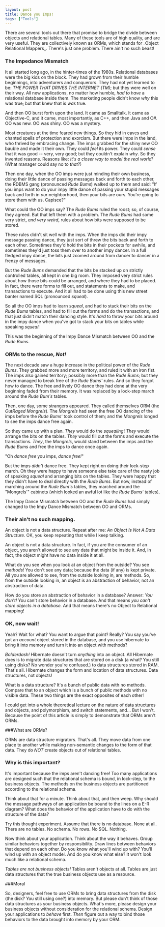 ```yaml
---
layout: post
title: Dance you Imps!
tags: ["Tools"]
---
```

<meta http-equiv="refresh" content="3; url=http://blog.8thlight.com/uncle-bob/2013/10/01/Dance-You-Imps.html" />
There are several tools out there that promise to bridge the divide between objects and relational tables.  Many of these tools are of high quality, and are very useful.  They are collectively known as ORMs, which stands for _Object Relational Mappers_.  There's just one problem.  There ain't no such beast!

### The Impedance Mismatch

It all started long ago, in the hinter-times of the 1980s.  Relational databases were the big kids on the block.  They had grown from their humble beginnings, into adventurers and conquerors.  They had not yet learned to be: _THE POWER THAT DRIVES THE INTERNET (TM)_; but they were well on their way.  All new applications, no matter how humble, _had to have_ a relational database inside them.  The marketing people didn't know _why_ this was true; but that knew that is _was_ true.

And then OO burst forth upon the land.  It came as Smalltalk.  It came as Objective-C, and it came, most importantly, as C++, and then Java and C#.  OO was new.  OO was shiny.  OO was a mystery.  

Most creatures at the time feared new things.  So they hid in caves and chanted spells of protection and exorcism.  But there were imps in the land, who thrived by embracing change.  The imps grabbed for the shiny new OO bauble and made it their own.  They could _feel_ its power.  They could _sense_ that it was good -- very, very good; but they couldn't explain _why_.  So they invented reasons.  Reasons like: _It's a closer way to model the real world!_ (What manager could say no to _that_?)

Then one day, when the OO imps were just minding their own business, doing their little dance of passing messages back and forth to each other, the RDBMS gang (pronounced _Rude Bums_) walked up to them and said: "If you imps want to do your impy little dance of passing your stupid messages back and forth in _our_ neighborhood, then your bits are ours.  You're going to store them with us.  Capisce?"

What could the OO imps say?  The _Rude Bums_ ruled the roost; so, of course, they agreed.  But that left them with a problem.  The _Rude Bums_ had some very strict, _and very weird_, rules about how bits were supposed to be stored.

These rules didn't sit well with the imps.  When the imps did their impy message passing dance, they just sort of threw the bits back and forth to each other.  Sometimes they'd hold the bits in their pockets for awhile, and sometimes they'd just toss them over to another impy dancer. In a full fledged impy dance, the bits just zoomed around from dancer to dancer in a frenzy of messages.

But the _Rude Bums_ demanded that the bits be stacked up on strictly controlled tables, all kept in one big room.  They imposed very strict rules about how those bits could be arranged, and where they had to be placed.  In fact, there were forms to fill out, and statements to make, and transactions to execute.  And it all had to be done using this new street banter named SQL (pronounced _squeal_).  

So all the OO imps had to learn _squeal_, and had to stack their bits on the _Rude Bums_ tables, and had to fill out the forms and do the transactions, and that just didn't match their dancing style.  It's _hard_ to throw your bits around in the impy dance when you've got to stack your bits on tables while speaking _squeal_! 

This was the beginning of the Impy Dance Mismatch between OO and the _Rude Bums_.

### ORMs to the rescue, _Not!_

The next decade saw a huge increase in the political power of the _Rude Bums_.  They grabbed more and more territory, and ruled it with an iron fist.  The imps also gained territory; possibly more than the _Rude Bums_; but they never managed to break free of the _Rude Bums'_ rules.  And so they forgot how to dance.  The free and lively OO dance they had done at the very beginning faded from their memory.  It was replaced by a lock-step march around the _Rude Bum's_ tables.

Then, one day, some strangers appeared.  They called themselves ORM (the _OutRaged Mongrels_).  The _Mongrels_ had seen the free OO dancing of the imps before the _Rude Bums'_ took control of them; and the _Mongrels_ longed to see the imps dance free again.  

So they came up with a plan.  _They_ would do the _squealing_!  _They_ would arrange the bits on the tables.  _They_ would fill out the forms and execute the transactions.  _They_, the _Mongrels_, would stand between the imps and the _Rude Bums_ and free the imps to dance once again.

"Oh _dance free_ you imps, _dance free!_"

But the imps _didn't_ dance free. They kept right on doing their lock-step march.  Oh they were happy to have someone else take care of the nasty job of speaking _squeal_ and arranging bits on the tables.  They were happy that they didn't have to deal directly with the _Rude Bums_.  But now, instead of marching around the _Rude Bum's_ tables, they marched around the "Mongrels'" cabinets (which looked an awful lot like the _Rude Bums'_ tables). 

The Impy Dance Mismatch between OO and the _Rude Bums_ had simply changed to the Impy Dance Mismatch between OO and ORMs.

### Their ain't no such mapping.

An object is not a data structure.  Repeat after me: _An Object Is Not A Data Structure._  OK, you keep repeating that while I keep talking.  

An object is not a data structure.  In fact, if you are the consumer of an object, you aren't allowed to see any data that might be inside it.  And, in fact, the object might have no data inside it at all.  

What do you see when you look at an object from the outside?  You see _methods!_  You don't see any data; because the data (if any) is kept private.  All you are allowed to see, from the outside looking in, are methods.  So, from the outside looking in, an object is an abstraction of behavior, not an abstraction of data.

How do you store an abstraction of behavior in a database?  Answer: _You don't!_  You can't store behavior in a database.  And that means _you can't store objects in a database._  And that means there's no Object to Relational mapping!

### OK, now wait!

Yeah?  Wait for what?  You want to argue that point?  Really?  You say you've got an _account_ object stored in the database, and you use hibernate to bring it into memory and turn it into an object with methods?  

_Balderdash!_  Hibernate doesn't turn _anything_ into an object.  All Hibernate does is to migrate data structures that are stored on a disk (a what?  You still using disks?  No wonder you're confused.) to data structures stored in RAM.  That's all.  Hibernate changes the form and location of data structures.  Data structures, not objects!

What is a data structure?  It's a bunch of public data with no methods.  Compare that to an object which is a bunch of public methods with no visible data.  These two things are the exact opposites of each other!

I could get into a whole theoretical lecture on the nature of data structures and objects, and polymorphism, and switch statements, and...   But I won't.  Because the point of this article is simply to demonstrate that ORMs aren't ORMs.

###What are ORMs?

ORMs are data structure migrators.  That's all.  They move data from one place to another while making non-semantic changes to the form of that data.  They do _NOT_ create objects out of relational tables.

### Why is this important?

It's important because the imps aren't dancing free!  Too many applications are designed such that the relational schema is bound, in lock-step, to the business objects.  The methods on the business objects are partitioned according to the relational schema.

Think about that for a minute.  Think about that, and then weep.  Why should the message pathways of an application be bound to the lines on a E-R diagram?  What does the behavior of the application have to do with the structure of the data?

Try this thought experiment.  Assume that there is no database.  None at all.  There are no tables.  No schema.  No rows.  No SQL.  Nothing.  

Now think about your application.  Think about the way it behaves.  Group similar behaviors together by responsibility.  Draw lines between behaviors that depend on each other.  Do you know what you'll wind up with?  You'll wind up with an object model.  And do you know what else?  It won't look much like a relational schema.

_Tables are not business objects!_  Tables aren't objects at all.  Tables are just data structures that the true business objects use as a resource.

###Moral

So, designers, feel free to use ORMs to bring data structures from the disk (the disk?  You still using one?) into memory.  But please don't think of those data structures as your business objects.  What's more, please design your business objects without consideration for the relational schema.  Design your applications to _behave_ first.  _Then_ figure out a way to bind those behaviors to the data brought into memory by your ORM.

















